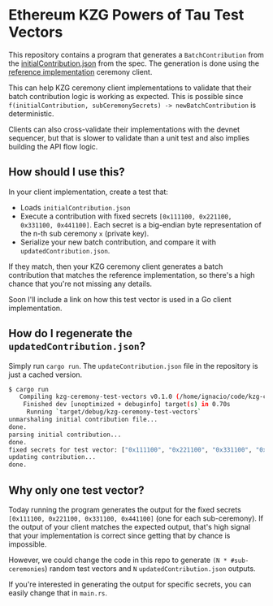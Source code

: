 # Ethereum KZG Powers of Tau Test Vectors

This repository contains a program that generates a `BatchContribution` from the [initialContribution.json](https://github.com/ethereum/kzg-ceremony-specs/blob/master/initialContribution.json) from the spec. The generation is done using the [reference implementation](https://github.com/crate-crypto/small-powers-of-taureference) ceremony client.


This can help KZG ceremony client implementations to validate that their batch contribution logic is working as expected. This is possible since `f(initialContribution, subCeremonySecrets) -> newBatchContribution` is deterministic.

Clients can also cross-validate their implementations with the devnet sequencer, but that is slower to validate than a unit test and also implies building the API flow logic.


## How should I use this?
In your client implementation, create a test that:
- Loads `initialContribution.json`
- Execute a contribution with fixed secrets `[0x111100, 0x221100, 0x331100, 0x441100]`. Each secret is a big-endian byte representation of the n-th sub ceremony `x` (private key).
- Serialize your new batch contribution, and compare it with `updatedContribution.json`.

If they match, then your KZG ceremony client generates a batch contribution that matches the reference implementation, so there's a high chance that you're not missing any details.

Soon I'll include a link on how this test vector is used in a Go client implementation.

## How do I regenerate the `updatedContribution.json`?
Simply run `cargo run`. The `updateContribution.json` file in the repository is just a cached version.

```bash
$ cargo run
   Compiling kzg-ceremony-test-vectors v0.1.0 (/home/ignacio/code/kzg-ceremony-test-vectors)
    Finished dev [unoptimized + debuginfo] target(s) in 0.70s
     Running `target/debug/kzg-ceremony-test-vectors`
unmarshaling initial contribution file... 
done.
parsing initial contribution...
done.
fixed secrets for test vector: ["0x111100", "0x221100", "0x331100", "0x441100"]
updating contribution... 
done.
```

## Why only one test vector?
Today running the program generates the output for the fixed secrets `[0x111100, 0x221100, 0x331100, 0x441100]` (one for each sub-ceremony). If the output of your client matches the expected output, that's high signal that your implementation is correct since getting that by chance is impossible.

However, we could change the code in this repo to generate `(N * #sub-ceremonies`) random test vectors and `N` `updatedContribution.json` outputs.

If you're interested in generating the output for specific secrets, you can easily change that in `main.rs`.

